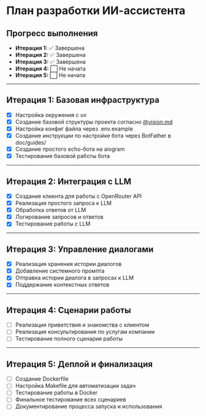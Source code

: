 # План разработки ИИ-ассистента

## Прогресс выполнения

- **Итерация 1:** ✅ Завершена
- **Итерация 2:** ✅ Завершена
- **Итерация 3:** ✅ Завершена
- **Итерация 4:** ⬜ Не начата
- **Итерация 5:** ⬜ Не начата

---

## Итерация 1: Базовая инфраструктура
- [x] Настройка окружения с uv
- [x] Создание базовой структуры проекта согласно [@vision.md](./vision.md)
- [x] Настройка конфиг файла через .env.example
- [x] Создание инструкции по настройке бота через BotFather в doc/guides/
- [x] Создание простого echo-бота на aiogram
- [x] Тестирование базовой работы бота

---

## Итерация 2: Интеграция с LLM
- [x] Создание клиента для работы с OpenRouter API
- [x] Реализация простого запроса к LLM
- [x] Обработка ответов от LLM
- [x] Логирование запросов и ответов
- [x] Тестирование работы с LLM

---

## Итерация 3: Управление диалогами
- [x] Реализация хранения истории диалогов
- [x] Добавление системного промпта
- [x] Отправка истории диалога в запросах к LLM
- [x] Поддержание контекстных ответов

---

## Итерация 4: Сценарии работы
- [ ] Реализация приветствия и знакомства с клиентом
- [ ] Реализация консультирования по услугам компании
- [ ] Тестирование полного сценария работы

---

## Итерация 5: Деплой и финализация
- [ ] Создание Dockerfile
- [ ] Настройка Makefile для автоматизации задач
- [ ] Тестирование работы в Docker
- [ ] Финальное тестирование всех сценариев
- [ ] Документирование процесса запуска и использования